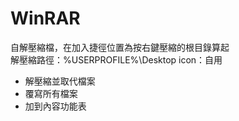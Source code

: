 # WinRAR
自解壓縮檔，在加入捷徑位置為按右鍵壓縮的根目錄算起  
解壓縮路徑：%USERPROFILE%\Desktop
icon：自用
- 解壓縮並取代檔案
- 覆寫所有檔案
- 加到內容功能表
